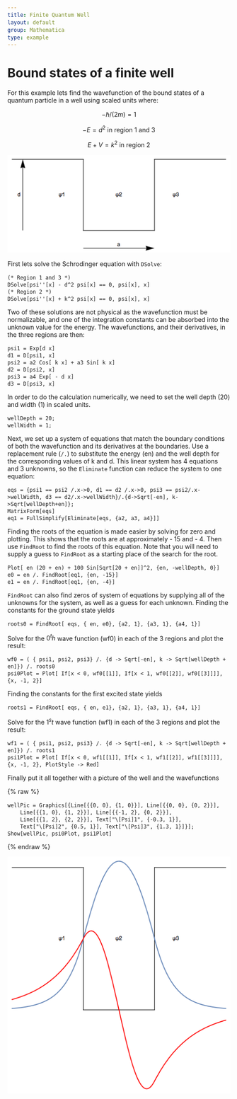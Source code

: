 ```yaml
---
title: Finite Quantum Well
layout: default
group: Mathematica
type: example
---
```


# Bound states of a finite well

For this example lets find the wavefunction of the bound states of a quantum particle in a well using scaled units where:

$$-\hbar/(2m)=1$$ 

$$-E=d^2 \text{ in region 1 and 3}$$

$$E+V=k^2 \text{ in region 2}$$

![Quantum Well](/mathematica/media/quantum_well.png "Quantum Finite Well")

First lets solve the Schrodinger equation with `DSolve`:

```
(* Region 1 and 3 *)
DSolve[psi''[x] - d^2 psi[x] == 0, psi[x], x]
(* Region 2 *)
DSolve[psi''[x] + k^2 psi[x] == 0, psi[x], x]
```

Two of these solutions are not physical as the wavefunction must be normalizable, and one of the integration constants can be absorbed into the unknown value for the energy. The wavefunctions, and their derivatives, in the three regions are then:

```
psi1 = Exp[d x]
d1 = D[psi1, x]
psi2 = a2 Cos[ k x] + a3 Sin[ k x]
d2 = D[psi2, x]
psi3 = a4 Exp[ - d x]
d3 = D[psi3, x]
```

In order to do the calculation numerically, we need to set the well depth (20) and width (1) in scaled units.

```
wellDepth = 20;
wellWidth = 1;
```

Next, we set up a system of equations that match the boundary conditions of both the wavefunction and its derivatives at the boundaries. Use a replacement rule (`/.`) to substitute the energy (en) and the well depth for the corresponding values of k and d. This linear system has 4 equations and 3 unknowns, so the `Eliminate` function can reduce the system to one equation:

```
eqs = {psi1 == psi2 /.x->0, d1 == d2 /.x->0, psi3 == psi2/.x->wellWidth, d3 == d2/.x->wellWidth}/.{d->Sqrt[-en], k->Sqrt[wellDepth+en]};
MatrixForm[eqs]
eq1 = FullSimplify[Eliminate[eqs, {a2, a3, a4}]]
```

Finding the roots of the equation is made easier by solving for zero and plotting. This shows that the roots are at approximately - 15 and - 4. Then use `FindRoot` to find the roots of this equation. Note that you will need to supply a guess to `FindRoot` as a starting place of the search for the root.

```
Plot[ en (20 + en) + 100 Sin[Sqrt[20 + en]]^2, {en, -wellDepth, 0}]
e0 = en /. FindRoot[eq1, {en, -15}]
e1 = en /. FindRoot[eq1, {en, -4}]
```

`FindRoot` can also find zeros of system of equations by supplying all of the unknowns for the system, as well as a guess for each unknown. Finding the constants for the ground state yields

```
roots0 = FindRoot[ eqs, { en, e0}, {a2, 1}, {a3, 1}, {a4, 1}]
```

Solve for the $0^th$ wave function (wf0) in each of the 3 regions and plot the result:

```
wf0 = ( { psi1, psi2, psi3} /. {d -> Sqrt[-en], k -> Sqrt[wellDepth + en]}) /. roots0
psi0Plot = Plot[ If[x < 0, wf0[[1]], If[x < 1, wf0[[2]], wf0[[3]]]], {x, -1, 2}]
```

Finding the constants for the first excited state yields

```
roots1 = FindRoot[ eqs, { en, e1}, {a2, 1}, {a3, 1}, {a4, 1}]
```

Solve for the $1^st$ wave function (wf1) in each of the 3 regions and plot the result:

```
wf1 = ( { psi1, psi2, psi3} /. {d -> Sqrt[-en], k -> Sqrt[wellDepth + en]}) /. roots1
psi1Plot = Plot[ If[x < 0, wf1[[1]], If[x < 1, wf1[[2]], wf1[[3]]]], {x, -1, 2}, PlotStyle -> Red]
```

Finally put it all together with a picture of the well and the wavefunctions

{% raw %} 
```
wellPic = Graphics[{Line[{{0, 0}, {1, 0}}], Line[{{0, 0}, {0, 2}}], 
    Line[{{1, 0}, {1, 2}}], Line[{{-1, 2}, {0, 2}}], 
    Line[{{1, 2}, {2, 2}}], Text["\[Psi]1", {-0.3, 1}], 
    Text["\[Psi]2", {0.5, 1}], Text["\[Psi]3", {1.3, 1}]}];
Show[wellPic, psi0Plot, psi1Plot]
```
{% endraw %}

![Quantum Well Final](/mathematica/media/quantum_well_final.png "Quantum Finite Well with Solutions")
